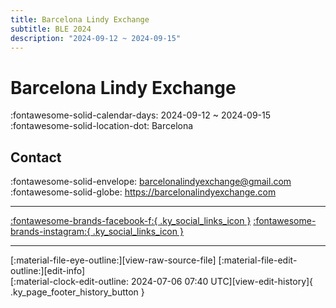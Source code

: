 ```yaml
---
title: Barcelona Lindy Exchange
subtitle: BLE 2024
description: "2024-09-12 ~ 2024-09-15"
---
```


# Barcelona Lindy Exchange 

:fontawesome-solid-calendar-days: 2024-09-12 ~ 2024-09-15  
:fontawesome-solid-location-dot: Barcelona  

## Contact

:fontawesome-solid-envelope: <barcelonalindyexchange@gmail.com>  
:fontawesome-solid-globe: <https://barcelonalindyexchange.com>  

---

 [:fontawesome-brands-facebook-f:{ .ky_social_links_icon }](https://www.facebook.com/barcelonalindyexchange) [:fontawesome-brands-instagram:{ .ky_social_links_icon }](https://instagram.com/ble_bcnswing)

---

<div class="ky_page_footer" markdown>
<div class="ky_page_footer_trailing" markdown="span">
[:material-file-eye-outline:][view-raw-source-file]
[:material-file-edit-outline:][edit-info]
</div>
<div class="ky_page_footer_leading" markdown="span">
[:material-clock-edit-outline: 2024-07-06 07:40 UTC][view-edit-history]{ .ky_page_footer_history_button }
</div>
</div>

[view-raw-source-file]: https://github.com/swingdance/events/blob/main/2024/es_ES/barcelona-lindy-exchange-2024.json "View Raw Source File"
[edit-info]: https://github.com/swingdance/events/issues/new?assignees=&labels=update+event&projects=&template=03-update_entity.yml&title=%5B2024%2Fes_ES%5D%20Update%20Event%3A%20Barcelona%20Lindy%20Exchange&region=es_ES&year=2024&id=barcelona-lindy-exchange-2024&name=Barcelona%20Lindy%20Exchange&org_id= "Edit Info"

[view-edit-history]: https://github.com/swingdance/events/commits/main/2024/es_ES/barcelona-lindy-exchange-2024.json "View Edit History"
